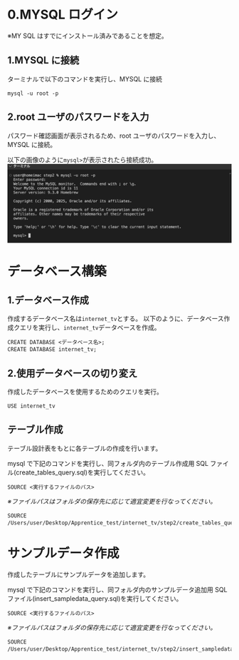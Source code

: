 # 0.MYSQL ログイン

※MY SQL はすでにインストール済みであることを想定。

## 1.MYSQL に接続

ターミナルで以下のコマンドを実行し、MYSQL に接続

```
mysql -u root -p
```

## 2.root ユーザのパスワードを入力

パスワード確認画面が表示されるため、root ユーザのパスワードを入力し、MYSQL に接続。

以下の画像のように`mysql>`が表示されたら接続成功。
![接続成功画面](image.png)

# データベース構築

## 1.データベース作成

作成するデータベース名は`internet_tv`とする。
以下のように、データベース作成クエリを実行し、`internet_tv`データベースを作成。

```
CREATE DATABASE <データベース名>;
CREATE DATABASE internet_tv;
```

## 2.使用データベースの切り変え

作成したデータベースを使用するためのクエリを実行。

```
USE internet_tv
```

## テーブル作成

テーブル設計表をもとに各テーブルの作成を行います。

mysql で下記のコマンドを実行し、同フォルダ内のテーブル作成用 SQL ファイル(create_tables_query.sql)を実行してください。

`SOURCE <実行するファイルのパス>`

_※ファイルパスはフォルダの保存先に応じて適宜変更を行なってください。_

```
SOURCE /Users/user/Desktop/Apprentice_test/internet_tv/step2/create_tables_query.sql
```

# サンプルデータ作成

作成したテーブルにサンプルデータを追加します。

mysql で下記のコマンドを実行し、同フォルダ内のサンプルデータ追加用 SQL ファイル(insert_sampledata_query.sql)を実行してください。

`SOURCE <実行するファイルのパス>`

_※ファイルパスはフォルダの保存先に応じて適宜変更を行なってください。_

```
SOURCE /Users/user/Desktop/Apprentice_test/internet_tv/step2/insert_sampledata_query.sql
```
